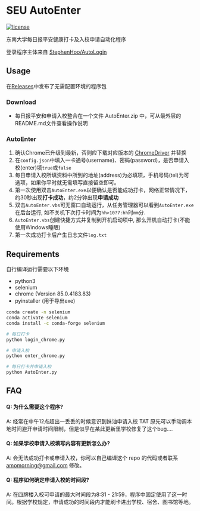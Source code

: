 # SEU AutoEnter

[![license](https://img.shields.io/github/license/amomorning/seu-autoenter)](https://github.com/amomorning/seu-autoenter/blob/master/LICENSE)

东南大学每日报平安健康打卡及入校申请自动化程序  

登录程序主体来自 [StephenHoo/AutoLogin](https://github.com/StephenHoo/AutoLogin)

## Usage
在[Releases](https://github.com/amomorning/seu-autoenter/releases)中发布了无需配置环境的程序包
### Download
- 每日报平安和申请入校整合在一个文件 AutoEnter.zip 中，可从最外层的README.md文件查看操作说明

### AutoEnter
1. 确认Chrome已升级到最新，否则应下载对应版本的 [ChromeDriver](https://chromedriver.chromium.org/downloads) 并替换 
2. 在`config.json`中填入一卡通号(username)、密码(password)，是否申请入校(enter)填`true`或`false`
3. 每日申请入校所填资料中所到的地址(address)为必填项，手机号码(tel)为可选项，如果你平时就无需填写直接留空即可。
4. 第一次使用双击`AutoEnter.exe`以便确认是否能成功打卡，网络正常情况下，约30秒出现**打卡成功**，约2分钟出现**申请成功**
5. 双击`AutoEnter.vbs`可无窗口自动运行，从任务管理器可以看到`AutoEnter.exe`在后台运行, 如不关机下次打卡时间为`hh>10?7:hh`时`mm`分.
6. `AutoEnter.vbs`创建快捷方式并复制到开机启动项中, 那么开机自动打卡(不能使用Windows睡眠)
7. 第一次成功打卡后产生日志文件`log.txt`



## Requirements
自行编译运行需要以下环境
- python3
- selenium
- chrome (Version 85.0.4183.83)
- pyinstaller (用于导出exe)

``` bash
conda create -n selenium
conda activate selenium
conda install -c conda-forge selenium

# 每日打卡
python login_chrome.py

# 申请入校
python enter_chrome.py

# 每日打卡并申请入校
python AutoEnter.py
```

## FAQ
#### Q: 为什么需要这个程序?
A: 经常在中午12点超出一丢丢的时候意识到妹油申请入校 TAT 原先可以手动调本地时间避开申请时间限制，但是似乎在某此更新里学校修复了这个bug....
#### Q: 如果学校申请入校填写内容有更新怎么办?
A: 会无法成功打卡或申请入校，你可以自己编译这个 repo 的代码或者联系 amomorning@gmail.com 修改。
#### Q: 程序如何确定申请入校的时间段? 
A: 在四牌楼入校可申请的最大时间段为8:31 - 21:59，程序中固定使用了这一时间。根据学校规定，申请成功的时间段内才能刷卡进出学校、宿舍、图书馆等地。
